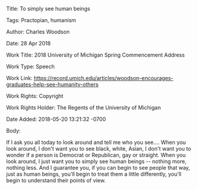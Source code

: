 Title:  To simply see human beings

Tags:   Practopian, humanism

Author: Charles Woodson

Date:   28 Apr 2018

Work Title: 2018 University of Michigan Spring Commencement Address

Work Type: Speech

Work Link: https://record.umich.edu/articles/woodson-encourages-graduates-help-see-humanity-others

Work Rights: Copyright

Work Rights Holder: The Regents of the University of Michigan

Date Added: 2018-05-20 13:21:32 -0700

Body: 

If I ask you all today to look around and tell me who you see.... When you look around, I don't want you to see black, white, Asian, I don't want you to wonder if a person is Democrat or Republican, gay or straight. When you look around, I just want you to simply see human beings -- nothing more, nothing less. And I guarantee you, if you can begin to see people that way, just as human beings, you'll begin to treat them a little differently, you'll begin to understand their points of view. 

